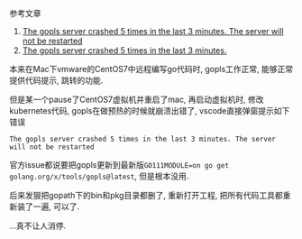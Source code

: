 参考文章

1. [The gopls server crashed 5 times in the last 3 minutes. The server will not be restarted](https://github.com/microsoft/vscode-go/issues/3026)
2. [The gopls server crashed 5 times in the last 3 minutes. ](https://github.com/microsoft/vscode-go/issues/2740)

本来在Mac下vmware的CentOS7中远程编写go代码时, gopls工作正常, 能够正常提供代码提示, 跳转的功能. 

但是某一个pause了CentOS7虚拟机并重启了mac, 再启动虚拟机时, 修改kubernetes代码, gopls在做预热的时候就崩溃出错了, vscode直接弹窗提示如下错误

```
The gopls server crashed 5 times in the last 3 minutes. The server will not be restarted
```

官方issue都说要把gopls更新到最新版`GO111MODULE=on go get golang.org/x/tools/gopls@latest`, 但是根本没用.

后来发狠把gopath下的bin和pkg目录都删了, 重新打开工程, 把所有代码工具都重新装了一遍, 可以了.

...真不让人消停.

